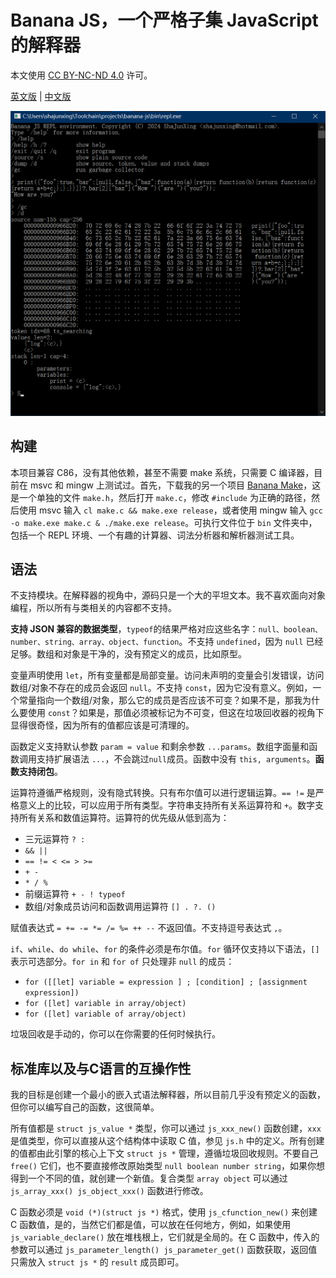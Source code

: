 # Banana JS，一个严格子集 JavaScript 的解释器

本文使用 [CC BY-NC-ND 4.0](https://creativecommons.org/licenses/by-nc-nd/4.0/) 许可。

[英文版](README.md) | [中文版](README_zhCN.md)

![REPL截图](screenshot.png "REPL截图")

## 构建

本项目兼容 C86，没有其他依赖，甚至不需要 make 系统，只需要 C 编译器，目前在 msvc 和 mingw 上测试过。首先，下载我的另一个项目 [Banana Make](https://github.com/shajunxing/banana-make)，这是一个单独的文件 `make.h`，然后打开 `make.c`，修改 `#include` 为正确的路径，然后使用 msvc 输入 `cl make.c && make.exe release`，或者使用 mingw 输入 `gcc -o make.exe make.c & ./make.exe release`。可执行文件位于 `bin` 文件夹中，包括一个 REPL 环境、一个有趣的计算器、词法分析器和解析器测试工具。

## 语法

不支持模块。在解释器的视角中，源码只是一个大的平坦文本。我不喜欢面向对象编程，所以所有与类相关的内容都不支持。

**支持 JSON 兼容的数据类型**，`typeof`的结果严格对应这些名字：`null、boolean、number、string、array、object、function`。不支持 `undefined`，因为 `null` 已经足够。数组和对象是干净的，没有预定义的成员，比如原型。

变量声明使用 `let`，所有变量都是局部变量。访问未声明的变量会引发错误，访问数组/对象不存在的成员会返回 `null`。不支持 `const`，因为它没有意义。例如，一个常量指向一个数组/对象，那么它的成员是否应该不可变？如果不是，那我为什么要使用 `const`？如果是，那值必须被标记为不可变，但这在垃圾回收器的视角下显得很奇怪，因为所有的值都应该是可清理的。

函数定义支持默认参数 `param = value` 和剩余参数 `...params`。数组字面量和函数调用支持扩展语法 `...`，不会跳过`null`成员。函数中没有 `this, arguments`。**函数支持闭包**。

运算符遵循严格规则，没有隐式转换。只有布尔值可以进行逻辑运算。`== !=` 是严格意义上的比较，可以应用于所有类型。字符串支持所有关系运算符和 `+`。数字支持所有关系和数值运算符。运算符的优先级从低到高为：

- 三元运算符 `? :`
- `&& ||`
- `== != < <= > >=`
- `+ -`
- `* / %`
- 前缀运算符 `+ - ! typeof`
- 数组/对象成员访问和函数调用运算符 `[] . ?. ()`

赋值表达式 `= += -= *= /= %= ++ --` 不返回值。不支持逗号表达式 `,`。

`if`、`while`、`do while`、`for` 的条件必须是布尔值。`for` 循环仅支持以下语法，`[]` 表示可选部分。`for in` 和 `for of` 只处理非 `null` 的成员：

- `for ([[let] variable = expression ] ; [condition] ; [assignment expression])`
- `for ([let] variable in array/object)`
- `for ([let] variable of array/object)`

垃圾回收是手动的，你可以在你需要的任何时候执行。

## 标准库以及与C语言的互操作性

我的目标是创建一个最小的嵌入式语法解释器，所以目前几乎没有预定义的函数，但你可以编写自己的函数，这很简单。

所有值都是 `struct js_value *` 类型，你可以通过 `js_xxx_new()` 函数创建，`xxx` 是值类型，你可以直接从这个结构体中读取 C 值，参见 `js.h` 中的定义。所有创建的值都由此引擎的核心上下文 `struct js *` 管理，遵循垃圾回收规则。不要自己 `free()` 它们，也不要直接修改原始类型 `null boolean number string`，如果你想得到一个不同的值，就创建一个新值。复合类型 `array object` 可以通过 `js_array_xxx() js_object_xxx()` 函数进行修改。

C 函数必须是 `void (*)(struct js *)` 格式，使用 `js_cfunction_new()` 来创建 C 函数值，是的，当然它们都是值，可以放在任何地方，例如，如果使用 `js_variable_declare()` 放在堆栈根上，它们就是全局的。在 C 函数中，传入的参数可以通过 `js_parameter_length() js_parameter_get()` 函数获取，返回值只需放入 `struct js *` 的 `result` 成员即可。

